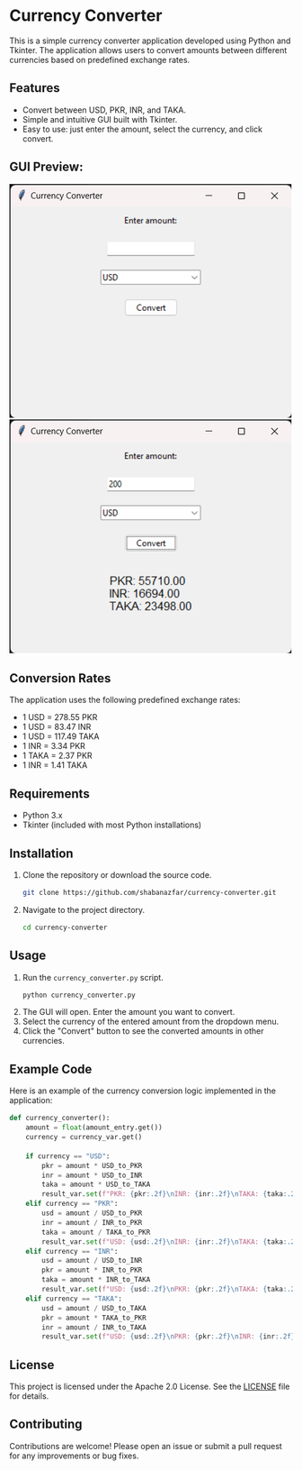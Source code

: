 # Currency Converter

This is a simple currency converter application developed using Python and Tkinter. The application allows users to convert amounts between different currencies based on predefined exchange rates.

## Features

- Convert between USD, PKR, INR, and TAKA.
- Simple and intuitive GUI built with Tkinter.
- Easy to use: just enter the amount, select the currency, and click convert.

## GUI Preview:
![Interface](Images/image1.png)
![Conversion](Images/image2.png)

## Conversion Rates

The application uses the following predefined exchange rates:

- 1 USD = 278.55 PKR
- 1 USD = 83.47 INR
- 1 USD = 117.49 TAKA
- 1 INR = 3.34 PKR
- 1 TAKA = 2.37 PKR
- 1 INR = 1.41 TAKA

## Requirements

- Python 3.x
- Tkinter (included with most Python installations)

## Installation

1. Clone the repository or download the source code.
    ```sh
    git clone https://github.com/shabanazfar/currency-converter.git
    ```
2. Navigate to the project directory.
    ```sh
    cd currency-converter
    ```

## Usage

1. Run the `currency_converter.py` script.
    ```sh
    python currency_converter.py
    ```
2. The GUI will open. Enter the amount you want to convert.
3. Select the currency of the entered amount from the dropdown menu.
4. Click the "Convert" button to see the converted amounts in other currencies.

## Example Code

Here is an example of the currency conversion logic implemented in the application:

```python
def currency_converter():
    amount = float(amount_entry.get())
    currency = currency_var.get()

    if currency == "USD":
        pkr = amount * USD_to_PKR
        inr = amount * USD_to_INR
        taka = amount * USD_to_TAKA
        result_var.set(f"PKR: {pkr:.2f}\nINR: {inr:.2f}\nTAKA: {taka:.2f}")
    elif currency == "PKR":
        usd = amount / USD_to_PKR
        inr = amount / INR_to_PKR
        taka = amount / TAKA_to_PKR
        result_var.set(f"USD: {usd:.2f}\nINR: {inr:.2f}\nTAKA: {taka:.2f}")
    elif currency == "INR":
        usd = amount / USD_to_INR
        pkr = amount * INR_to_PKR
        taka = amount * INR_to_TAKA
        result_var.set(f"USD: {usd:.2f}\nPKR: {pkr:.2f}\nTAKA: {taka:.2f}")
    elif currency == "TAKA":
        usd = amount / USD_to_TAKA
        pkr = amount * TAKA_to_PKR
        inr = amount / INR_to_TAKA
        result_var.set(f"USD: {usd:.2f}\nPKR: {pkr:.2f}\nINR: {inr:.2f}")
```

## License

This project is licensed under the Apache 2.0 License. See the [LICENSE](LICENSE) file for details.

## Contributing

Contributions are welcome! Please open an issue or submit a pull request for any improvements or bug fixes.
